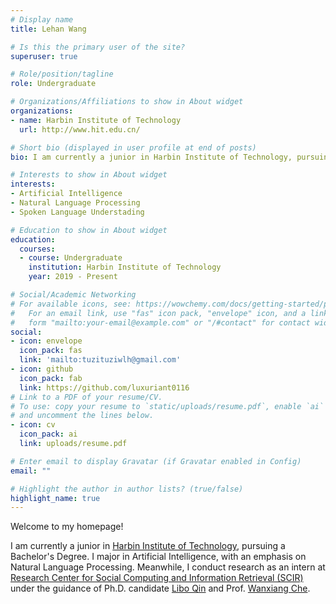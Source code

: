 ```yaml
---
# Display name
title: Lehan Wang

# Is this the primary user of the site?
superuser: true

# Role/position/tagline
role: Undergraduate

# Organizations/Affiliations to show in About widget
organizations:
- name: Harbin Institute of Technology
  url: http://www.hit.edu.cn/

# Short bio (displayed in user profile at end of posts)
bio: I am currently a junior in Harbin Institute of Technology, pursuing a Bachelor's Degree.

# Interests to show in About widget
interests:
- Artificial Intelligence
- Natural Language Processing
- Spoken Language Understading

# Education to show in About widget
education:
  courses:
  - course: Undergraduate
    institution: Harbin Institute of Technology
    year: 2019 - Present

# Social/Academic Networking
# For available icons, see: https://wowchemy.com/docs/getting-started/page-builder/#icons
#   For an email link, use "fas" icon pack, "envelope" icon, and a link in the
#   form "mailto:your-email@example.com" or "/#contact" for contact widget.
social:
- icon: envelope
  icon_pack: fas
  link: 'mailto:tuzituziwlh@gmail.com'
- icon: github
  icon_pack: fab
  link: https://github.com/luxuriant0116
# Link to a PDF of your resume/CV.
# To use: copy your resume to `static/uploads/resume.pdf`, enable `ai` icons in `params.toml`, 
# and uncomment the lines below.
- icon: cv
  icon_pack: ai
  link: uploads/resume.pdf

# Enter email to display Gravatar (if Gravatar enabled in Config)
email: ""

# Highlight the author in author lists? (true/false)
highlight_name: true
---
```


Welcome to my homepage!

I am currently a junior in [Harbin Institute of Technology](http://www.hit.edu.cn/), pursuing a Bachelor's Degree. I major in Artificial Intelligence, with an emphasis on Natural  Language Processing. Meanwhile, I conduct research as an intern at [Research Center for Social Computing and Information Retrieval (SCIR)](http://ir.hit.edu.cn/) under the guidance of Ph.D. candidate [Libo Qin](http://ir.hit.edu.cn/~lbqin/) and Prof. [Wanxiang Che](http://ir.hit.edu.cn/~car/).
